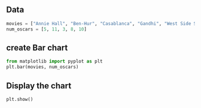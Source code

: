 ## Data
```python
movies = ["Annie Hall", "Ben-Hur", "Casablanca", "Gandhi", "West Side Story"]
num_oscars = [5, 11, 3, 8, 10]
```
## create Bar chart
```python
from matplotlib import pyplot as plt
plt.bar(movies, num_oscars)
```

## Display the chart
```python
plt.show()
```
